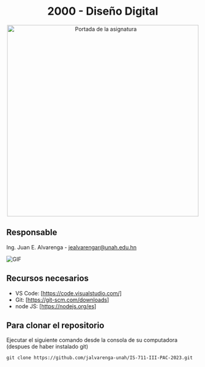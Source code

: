 <div align="center">

  # 2000 - Diseño Digital
  
  <img aling="right" src = "https://campusvirtual.unah.edu.hn/pluginfile.php/2037899/course/overviewfiles/tarjeta%20disenio.png" alt="Portada de la asignatura" width=500/>
</div>

## Responsable

Ing. Juan E. Alvarenga - jealvarengar@unah.edu.hn

<img  alt="GIF" src="https://raw.githubusercontent.com/haoruilee/haoruilee/master/pic/pusheencode.gif" />

## Recursos necesarios

- VS Code: [https://code.visualstudio.com/]
- Git: [https://git-scm.com/downloads]
- node JS: [https://nodejs.org/es]

## Para clonar el repositorio

Ejecutar el siguiente comando desde la consola de su computadora (despues de haber instalado git)

```
git clone https://github.com/jalvarenga-unah/IS-711-III-PAC-2023.git
```
